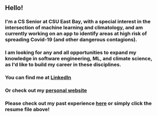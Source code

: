 ## Hello!
### I'm a CS Senior at CSU East Bay, with a special interest in the intersection of machine learning and climatology, and am currently working on an app to identify areas at high risk of spreading Covid-19 (and other dangerous contagions).
### I am looking for any and all opportunities to expand my knowledge in software engineering, ML, and climate science, as I'd like to build my career in these disciplines.
### You can find me at [LinkedIn](https://www.linkedin.com/in/emmanuel-gallegos/)
### Or check out my [personal website](http://csweb01.csueastbay.edu/~su5756/Emmanuel-Gallegos/)
### Please check out my past experience [here](https://github.com/One2Remember/Resume/blob/master/Simple_Resume_Jun_2020.pdf) or simply click the resume file above!
